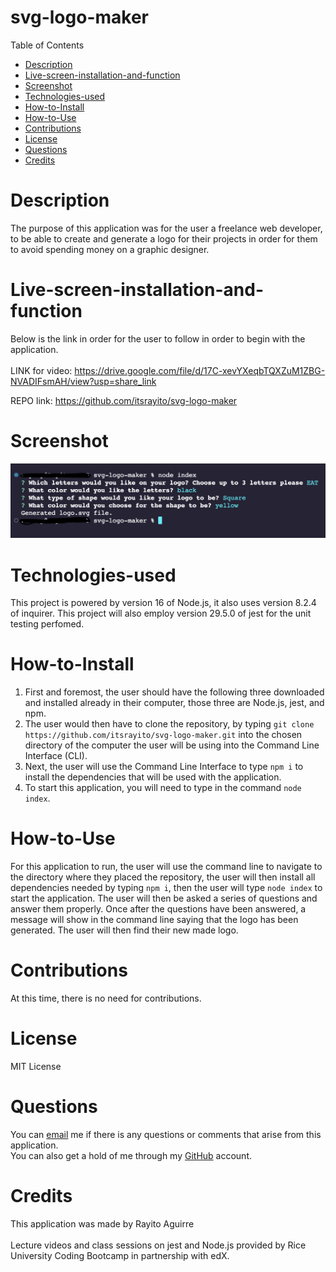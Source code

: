 # svg-logo-maker

Table of Contents
- [Description](#description)
- [Live-screen-installation-and-function](#live-screen-installation-and-function)
- [Screenshot](#screenshot)
- [Technologies-used](#technologies-used)
- [How-to-Install](#how-to-install)
- [How-to-Use](#how-to-use)
- [Contributions](#contributions)
- [License](#license)
- [Questions](#questions)
- [Credits](#credits)

# Description
The purpose of this application was for the user a freelance web developer, to be able to create and generate a logo for their projects in order for them to avoid spending money on a graphic designer.

# Live-screen-installation-and-function
Below is the link in order for the user to follow in order to begin with the application.<br><br>
LINK for video:
https://drive.google.com/file/d/17C-xevYXeqbTQXZuM1ZBG-NVADIFsmAH/view?usp=share_link

REPO link: 
https://github.com/itsrayito/svg-logo-maker
# Screenshot
![Alt text](Assets/svgscreenshot.png)
# Technologies-used
This project is powered by version 16 of Node.js, it also uses version 8.2.4 of inquirer. This project will also employ version 29.5.0 of jest for the unit testing perfomed.

# How-to-Install
1. First and foremost, the user should have the following three downloaded and installed already in their computer, those three are Node.js, jest, and npm.
2. The user would then have to clone the repository, by typing `git clone https://github.com/itsrayito/svg-logo-maker.git` into the chosen directory of the computer the user will be using into the Command Line Interface (CLI).
3. Next, the user will use the Command Line Interface to type `npm i` to install the dependencies that will be used with the application. 
4. To start this application, you will need to type in the command `node index`.

# How-to-Use
For this application to run, the user will use the command line to navigate to the directory where they placed the repository, the user will then install all dependencies needed by typing `npm i`, then the user will type `node index` to start the application. The user will then be asked a series of questions and answer them properly. Once after the questions have been answered, a message will show in the command line saying that the logo has been generated. The user will then find their new made logo.

# Contributions
At this time, there is no need for contributions. 

# License
MIT License

# Questions
You can [email](rayito.aguirre94@gmail.com) me if there is any questions or comments that arise from this application.<br>
You can also get a hold of me through my [GitHub](https://github.com/itsrayito) account.

# Credits
This application was made by Rayito Aguirre <br><br>
Lecture videos and class sessions on jest and Node.js provided by Rice University Coding Bootcamp in partnership with edX.


